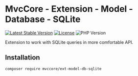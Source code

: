 # MvcCore - Extension - Model - Database - SQLite

[![Latest Stable Version](https://img.shields.io/badge/Stable-v5.1.5-brightgreen.svg?style=plastic)](https://github.com/mvccore/ext-model-db-sqlite/releases)
[![License](https://img.shields.io/badge/License-BSD%203-brightgreen.svg?style=plastic)](https://mvccore.github.io/docs/mvccore/5.0.0/LICENSE.md)
![PHP Version](https://img.shields.io/badge/PHP->=5.4-brightgreen.svg?style=plastic)

Extension to work with SQLite queries in more comfortable API.

## Installation
```shell
composer require mvccore/ext-model-db-sqlite
```